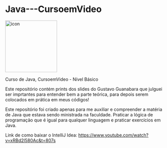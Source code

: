 # Java---CursoemVideo

<div style="display: flex; align-items: flex-start;"><img src="https://techstack-generator.vercel.app/java-icon.svg" alt="icon" align="left" width="165"/></div>

Curso de Java, CursoemVideo - Nível Básico

Este repositório contém prints dos slides do Gustavo Guanabara que julguei ser imprtantes para entender bem a parte teórica, para depois serem colocados em prática em meus códigos!

Este repositório foi criado apenas para me auxiliar e compreender a matéria de Java que estava sendo ministrada na faculdade. Praticar a lógica de programação que é igual para qualquer linguagem e praticar exercícios em Java. 

Link de como baixar o IntelliJ Idea: https://www.youtube.com/watch?v=xRBd2l580Ac&t=807s
